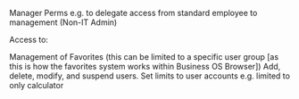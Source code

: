 Manager Perms e.g. to delegate access from standard employee to management (Non-IT Admin)

Access to: 

Management of Favorites (this can be limited to a specific user group [as this is how the favorites system works within Business OS Browser])
Add, delete, modify, and suspend users. 
Set limits to user accounts e.g. limited to only calculator

